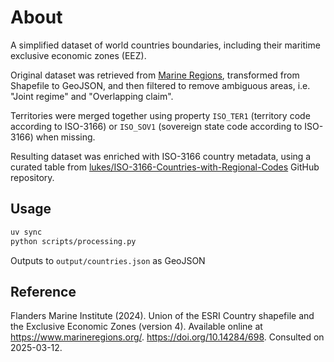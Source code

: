 # About

A simplified dataset of world countries boundaries, including their maritime exclusive economic zones (EEZ).

Original dataset was retrieved from [Marine Regions](https://www.marineregions.org/sources.php#unioneezcountry),
transformed from Shapefile to GeoJSON,
and then filtered to remove ambiguous areas, i.e. "Joint regime" and "Overlapping claim".

Territories were merged together using property `ISO_TER1` (territory code according to ISO-3166)
or `ISO_SOV1` (sovereign state code according to ISO-3166) when missing.

Resulting dataset was enriched with ISO-3166 country metadata,
using a curated table from [lukes/ISO-3166-Countries-with-Regional-Codes](https://github.com/lukes/ISO-3166-Countries-with-Regional-Codes/blob/master/all/all.csv) GitHub repository.

## Usage

```sh
uv sync
python scripts/processing.py
```

Outputs to `output/countries.json` as GeoJSON


## Reference
Flanders Marine Institute (2024). Union of the ESRI Country shapefile and the Exclusive Economic Zones (version 4).
Available online at https://www.marineregions.org/.
https://doi.org/10.14284/698.
Consulted on 2025-03-12.